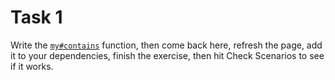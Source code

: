 # Task 1

Write the [`my#contains`](/bootcamp/custom_functions/contains/edit) function, then come back here, refresh the page, add it to your dependencies, finish the exercise, then hit Check Scenarios to see if it works.
